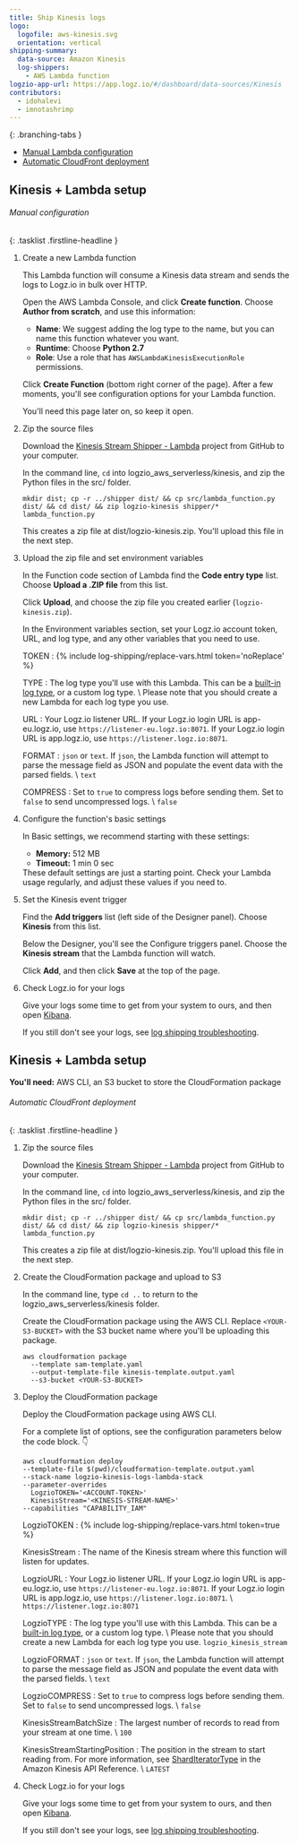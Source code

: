```yaml
---
title: Ship Kinesis logs
logo:
  logofile: aws-kinesis.svg
  orientation: vertical
shipping-summary:
  data-source: Amazon Kinesis
  log-shippers:
    - AWS Lambda function
logzio-app-url: https://app.logz.io/#/dashboard/data-sources/Kinesis
contributors:
  - idohalevi
  - imnotashrimp
---
```


<div class="branching-container">

{: .branching-tabs }
  * [Manual Lambda configuration](#manual-lambda-configuration)
  * [Automatic CloudFront deployment](#automatic-cloudfront-deployment)

<div id="manual-lambda-configuration">

## Kinesis + Lambda setup

###### Manual configuration

{: .tasklist .firstline-headline }
1. Create a new Lambda function

    This Lambda function will consume a Kinesis data stream and sends the logs to Logz.io in bulk over HTTP.

    Open the AWS Lambda Console, and click **Create function**.
    Choose **Author from scratch**, and use this information:

    * **Name**: We suggest adding the log type to the name, but you can name this function whatever you want.
    * **Runtime**: Choose **Python 2.7**
    * **Role**: Use a role that has `AWSLambdaKinesisExecutionRole` permissions.

    Click **Create Function** (bottom right corner of the page). After a few moments, you'll see configuration options for your Lambda function.

    You'll need this page later on, so keep it open.

2. Zip the source files

    Download the [Kinesis Stream Shipper - Lambda](https://github.com/logzio/logzio_aws_serverless/tree/master/kinesis) project from GitHub to your computer.

    In the command line, `cd` into logzio_aws_serverless/kinesis, and zip the Python files in the src/ folder.

    ```shell
    mkdir dist; cp -r ../shipper dist/ && cp src/lambda_function.py dist/ && cd dist/ && zip logzio-kinesis shipper/* lambda_function.py
    ```

    This creates a zip file at dist/logzio-kinesis.zip. You'll upload this file in the next step.

3. Upload the zip file and set environment variables

    In the Function code section of Lambda find the **Code entry type** list. Choose **Upload a .ZIP file** from this list.

    Click **Upload**, and choose the zip file you created earlier (`logzio-kinesis.zip`).

    In the Environment variables section, set your Logz.io account token, URL, and log type, and any other variables that you need to use.

    TOKEN <span class="required-param"></span>
    : {% include log-shipping/replace-vars.html token='noReplace' %}
      <!-- logzio-inject:account-token -->

    TYPE <span class="required-param"></span>
    : The log type you'll use with this Lambda.
      This can be a [built-in log type]({{site.baseurl}}/user-guide/log-shipping/built-in-log-types.html), or a custom log type. \\
      Please note that you should create a new Lambda for each log type you use.

    URL <span class="required-param"></span>
    : Your Logz.io listener URL.
      If your Logz.io login URL is app-eu.logz.io, use `https://listener-eu.logz.io:8071`.
      If your Logz.io login URL is app.logz.io, use `https://listener.logz.io:8071`.

    FORMAT
    : `json` or `text`.
      If `json`, the Lambda function will attempt to parse the message field as JSON and populate the event data with the parsed fields. \\
      <span class="default-param">`text`</span>

    COMPRESS
    : Set to `true` to compress logs before sending them. Set to `false` to send uncompressed logs. \\
      <span class="default-param">`false`</span>

4. Configure the function's basic settings

    In Basic settings, we recommend starting with these settings:
    * **Memory:** 512 MB
    * **Timeout:** 1 min 0 sec

    <div class="info-box note">
    These default settings are just a starting point.
    Check your Lambda usage regularly, and adjust these values if you need to.
    </div>

5. Set the Kinesis event trigger

    Find the **Add triggers** list (left side of the Designer panel). Choose **Kinesis** from this list.

    Below the Designer, you'll see the Configure triggers panel. Choose the **Kinesis stream** that the Lambda function will watch.

    Click **Add**, and then click **Save** at the top of the page.

6. Check Logz.io for your logs

    Give your logs some time to get from your system to ours, and then open [Kibana](https://app.logz.io/#/dashboard/kibana).

    If you still don't see your logs, see [log shipping troubleshooting]({{site.baseurl}}/user-guide/log-shipping/log-shipping-troubleshooting.html).

</div>

<div id="automatic-cloudfront-deployment">

## Kinesis + Lambda setup

**You'll need:** AWS CLI, an S3 bucket to store the CloudFormation package

###### Automatic CloudFront deployment

{: .tasklist .firstline-headline }
1. Zip the source files

    Download the [Kinesis Stream Shipper - Lambda](https://github.com/logzio/logzio_aws_serverless/tree/master/kinesis) project from GitHub to your computer.

    In the command line, `cd` into logzio_aws_serverless/kinesis, and zip the Python files in the src/ folder.

    ```shell
    mkdir dist; cp -r ../shipper dist/ && cp src/lambda_function.py dist/ && cd dist/ && zip logzio-kinesis shipper/* lambda_function.py
    ```

    This creates a zip file at dist/logzio-kinesis.zip.
    You'll upload this file in the next step.

2. Create the CloudFormation package and upload to S3

    In the command line, type `cd ..` to return to the logzio_aws_serverless/kinesis folder.

    Create the CloudFormation package using the AWS CLI.
    Replace `<YOUR-S3-BUCKET>` with the S3 bucket name where you'll be uploading this package.

    ```shell
    aws cloudformation package
      --template sam-template.yaml
      --output-template-file kinesis-template.output.yaml
      --s3-bucket <YOUR-S3-BUCKET>
      ```

3. Deploy the CloudFormation package

    Deploy the CloudFormation package using AWS CLI.

    For a complete list of options, see the configuration parameters below the code block. 👇

    ```shell
    aws cloudformation deploy
    --template-file $(pwd)/cloudformation-template.output.yaml
    --stack-name logzio-kinesis-logs-lambda-stack
    --parameter-overrides
      LogzioTOKEN='<ACCOUNT-TOKEN>'
      KinesisStream='<KINESIS-STREAM-NAME>'
    --capabilities "CAPABILITY_IAM"
    ```

    LogzioTOKEN <span class="required-param"></span>
    : {% include log-shipping/replace-vars.html token=true %}
      <!-- logzio-inject:account-token -->

    KinesisStream <span class="required-param"></span>
    : The name of the Kinesis stream where this function will listen for updates.

    LogzioURL
    : Your Logz.io listener URL.
      If your Logz.io login URL is app-eu.logz.io, use `https://listener-eu.logz.io:8071`.
      If your Logz.io login URL is app.logz.io, use `https://listener.logz.io:8071`. \\
      <span class="default-param">`https://listener.logz.io:8071`</span>

    LogzioTYPE
    : The log type you'll use with this Lambda.
      This can be a [built-in log type]({{site.baseurl}}/user-guide/log-shipping/built-in-log-types.html), or a custom log type. \\
      Please note that you should create a new Lambda for each log type you use.
      <span class="default-param">`logzio_kinesis_stream`</span>

    LogzioFORMAT
    : `json` or `text`.
      If `json`, the Lambda function will attempt to parse the message field as JSON and populate the event data with the parsed fields. \\
      <span class="default-param">`text`</span>

    LogzioCOMPRESS
    : Set to `true` to compress logs before sending them. Set to `false` to send uncompressed logs. \\
      <span class="default-param">`false`</span>

    KinesisStreamBatchSize
    : The largest number of records to read from your stream at one time. \\
      <span class="default-param">`100`</span>

    KinesisStreamStartingPosition
    : The position in the stream to start reading from.
      For more information, see [ShardIteratorType](https://docs.aws.amazon.com/kinesis/latest/APIReference/API_GetShardIterator.html) in the Amazon Kinesis API Reference. \\
      <span class="default-param">`LATEST`</span>

4. Check Logz.io for your logs

    Give your logs some time to get from your system to ours, and then open [Kibana](https://app.logz.io/#/dashboard/kibana).

    If you still don't see your logs, see [log shipping troubleshooting]({{site.baseurl}}/user-guide/log-shipping/log-shipping-troubleshooting.html).

</div>


</div>